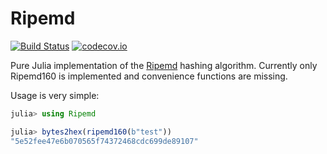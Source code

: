 # Ripemd

[![Build Status](https://travis-ci.org/gdkrmr/Ripemd.jl.svg?branch=master)](https://travis-ci.org/gdkrmr/Ripemd.jl)
[![codecov.io](http://codecov.io/github/gdkrmr/Ripemd.jl/coverage.svg?branch=master)](http://codecov.io/github/gdkrmr/Ripemd.jl?branch=master)

Pure Julia implementation of the [Ripemd](https://en.wikipedia.org/wiki/RIPEMD) hashing algorithm.
Currently only Ripemd160 is implemented and convenience functions are missing.

Usage is very simple:
```julia
julia> using Ripemd

julia> bytes2hex(ripemd160(b"test"))
"5e52fee47e6b070565f74372468cdc699de89107"
```

